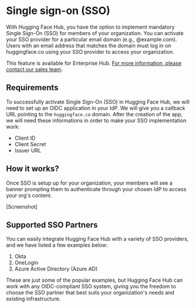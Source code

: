 # Single sign-on (SSO)

With Hugging Face Hub, you have the option to implement mandatory Single Sign-On (SSO) for members of your organization. You can activate your SSO provider for a particular email domain (e.g., @example.com). Users with an email address that matches the domain must log in on huggingface.co using your SSO provider to access your organization.

<Tip warning={true}>
This feature is available for Enterprise Hub. <a href="mailto:sales@huggingface.co" target="_blank">For more information, please contact our sales team</a>.
</Tip>


## Requirements

To successfully activate Single Sign-On (SSO) in Hugging Face Hub, we will need to set up an OIDC application in your IdP. We will give you a callback URL pointing to the `huggingface.co` domain. After the creation of the app, we will need these informations in order to make your SSO implementation work:

- Client ID
- Client Secret
- Issuer URL


## How it works?

Once SSO is setup up for your organization, your members will see a banner prompting them to authenticate through your chosen IdP to access your org's content.

[Screenshot]



## Supported SSO Partners
You can easily integrate Hugging Face Hub with a variety of SSO providers, and we have listed a few examples below:

1. Okta
2. OneLogin
3. Azure Active Directory (Azure AD)

These are just some of the popular examples, but Hugging Face Hub can work with any OIDC-compliant SSO system, giving you the freedom to choose the SSO partner that best suits your organization's needs and existing infrastructure.